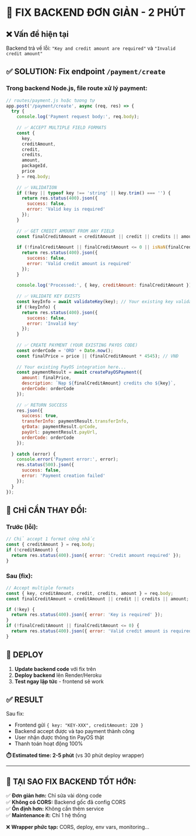 # 🚨 FIX BACKEND ĐƠN GIẢN - 2 PHÚT

## ❌ Vấn đề hiện tại
Backend trả về lỗi: `"Key and credit amount are required"` và `"Invalid credit amount"`

## ✅ SOLUTION: Fix endpoint `/payment/create`

### Trong backend Node.js, file route xử lý payment:

```javascript
// routes/payment.js hoặc tương tự
app.post('/payment/create', async (req, res) => {
  try {
    console.log('Payment request body:', req.body);
    
    // ✅ ACCEPT MULTIPLE FIELD FORMATS
    const { 
      key, 
      creditAmount, 
      credit, 
      credits, 
      amount,
      packageId,
      price 
    } = req.body;
    
    // ✅ VALIDATION
    if (!key || typeof key !== 'string' || key.trim() === '') {
      return res.status(400).json({ 
        success: false, 
        error: 'Valid key is required' 
      });
    }
    
    // ✅ GET CREDIT AMOUNT FROM ANY FIELD
    const finalCreditAmount = creditAmount || credit || credits || amount;
    
    if (!finalCreditAmount || finalCreditAmount <= 0 || isNaN(finalCreditAmount)) {
      return res.status(400).json({ 
        success: false, 
        error: 'Valid credit amount is required' 
      });
    }
    
    console.log('Processed:', { key, creditAmount: finalCreditAmount });
    
    // ✅ VALIDATE KEY EXISTS
    const keyInfo = await validateKey(key); // Your existing key validation
    if (!keyInfo) {
      return res.status(400).json({ 
        success: false, 
        error: 'Invalid key' 
      });
    }
    
    // ✅ CREATE PAYMENT (YOUR EXISTING PAYOS CODE)
    const orderCode = 'ORD' + Date.now();
    const finalPrice = price || (finalCreditAmount * 4545); // VNĐ
    
    // Your existing PayOS integration here...
    const paymentResult = await createPayOSPayment({
      amount: finalPrice,
      description: `Nạp ${finalCreditAmount} credits cho ${key}`,
      orderCode: orderCode
    });
    
    // ✅ RETURN SUCCESS
    res.json({
      success: true,
      transferInfo: paymentResult.transferInfo,
      qrData: paymentResult.qrCode,
      payUrl: paymentResult.payUrl,
      orderCode: orderCode
    });
    
  } catch (error) {
    console.error('Payment error:', error);
    res.status(500).json({ 
      success: false, 
      error: 'Payment creation failed' 
    });
  }
});
```

## 🔧 CHỈ CẦN THAY ĐỔI:

### Trước (lỗi):
```javascript
// Chỉ accept 1 format cứng nhắc
const { creditAmount } = req.body;
if (!creditAmount) {
  return res.status(400).json({ error: 'Credit amount required' });
}
```

### Sau (fix):
```javascript
// Accept multiple formats
const { key, creditAmount, credit, credits, amount } = req.body;
const finalCreditAmount = creditAmount || credit || credits || amount;

if (!key) {
  return res.status(400).json({ error: 'Key is required' });
}
if (!finalCreditAmount || finalCreditAmount <= 0) {
  return res.status(400).json({ error: 'Valid credit amount is required' });
}
```

## 🚀 DEPLOY

1. **Update backend code** với fix trên
2. **Deploy backend** lên Render/Heroku
3. **Test ngay lập tức** - frontend sẽ work

## ✅ RESULT

Sau fix:
- Frontend gửi `{ key: "KEY-XXX", creditAmount: 220 }`  
- Backend accept được và tạo payment thành công
- User nhận được thông tin PayOS thật
- Thanh toán hoạt động 100%

**⏱️ Estimated time: 2-5 phút** (vs 30 phút deploy wrapper)

---

## 🎯 TẠI SAO FIX BACKEND TỐT HỚN:

✅ **Đơn giản hơn:** Chỉ sửa vài dòng code  
✅ **Không có CORS:** Backend gốc đã config CORS  
✅ **Ổn định hơn:** Không cần thêm service  
✅ **Maintenance ít:** Chỉ 1 hệ thống  

❌ **Wrapper phức tạp:** CORS, deploy, env vars, monitoring...